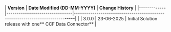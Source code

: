 | **Version** | **Date Modified (DD-MM-YYYY)** | **Change History**                                                           |
|-------------|--------------------------------|------------------------------------------------------------------------------|                                      |
| 3.0.0       | 23-06-2025                     | Initial Solution release with one** CCF Data Connector**                                           |
